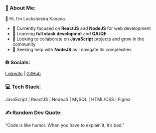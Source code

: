 ### 💫 About Me:
👋 Hi, I’m Luckshakira Kanana  
- 🔭 Currently focused on **ReactJS** and **NodeJS** for web development  
- 🌱 Learning **full stack developmnt** and **QA/QE** 
- 💞 Looking to collaborate on **JavaScript** projects and grow in the community  
- 🤔 Seeking help with **NodeJS** as I navigate its complexities  

### 🌐 Socials:
[LinkedIn](https://www.linkedin.com) | [GitHub](https://github.com)

### 💻 Tech Stack:
JavaScript | ReactJS | NodeJS | MySQL | HTML/CSS | Figma

### ✍️ Random Dev Quote:
“Code is like humor. When you have to explain it, it’s bad.”

